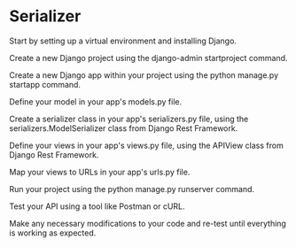 # Serializer

Start by setting up a virtual environment and installing Django.

Create a new Django project using the django-admin startproject command.

Create a new Django app within your project using the python manage.py startapp command.

Define your model in your app's models.py file.

Create a serializer class in your app's serializers.py file, using the serializers.ModelSerializer class from Django Rest Framework.

Define your views in your app's views.py file, using the APIView class from Django Rest Framework.

Map your views to URLs in your app's urls.py file.

Run your project using the python manage.py runserver command.

Test your API using a tool like Postman or cURL.

Make any necessary modifications to your code and re-test until everything is working as expected.
